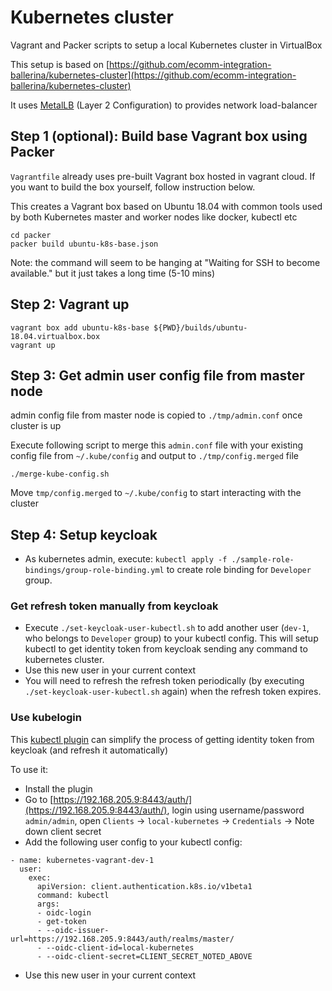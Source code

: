 # Kubernetes cluster

Vagrant and Packer scripts to setup a local Kubernetes cluster in VirtualBox

This setup is based on [https://github.com/ecomm-integration-ballerina/kubernetes-cluster](https://github.com/ecomm-integration-ballerina/kubernetes-cluster)

It uses [MetalLB](https://metallb.universe.tf/configuration/#layer-2-configuration) (Layer 2 Configuration) to provides network load-balancer

## Step 1 (optional): Build base Vagrant box using Packer

`Vagrantfile` already uses pre-built Vagrant box hosted in vagrant cloud. If you want to build the box yourself, follow instruction below.

This creates a Vagrant box based on Ubuntu 18.04 with common tools used by both Kubernetes master and worker nodes like docker, kubectl etc

```
cd packer
packer build ubuntu-k8s-base.json
```

Note: the command will seem to be hanging at "Waiting for SSH to become available." but it just takes a long time (5-10 mins)

## Step 2: Vagrant up

```
vagrant box add ubuntu-k8s-base ${PWD}/builds/ubuntu-18.04.virtualbox.box
vagrant up
```

## Step 3: Get admin user config file from master node

admin config file from master node is copied to `./tmp/admin.conf` once cluster is up

Execute following script to merge this `admin.conf` file with your existing config file from `~/.kube/config` and output to `./tmp/config.merged` file

```
./merge-kube-config.sh
```

Move `tmp/config.merged` to `~/.kube/config` to start interacting with the cluster

## Step 4: Setup keycloak

- As kubernetes admin, execute: `kubectl apply -f ./sample-role-bindings/group-role-binding.yml` to create role binding for `Developer` group.

### Get refresh token manually from keycloak

- Execute `./set-keycloak-user-kubectl.sh` to add another user (`dev-1`, who belongs to `Developer` group) to your kubectl config. This will setup kubectl to get identity token from keycloak sending any command to kubernetes cluster.
- Use this new user in your current context
- You will need to refresh the refresh token periodically (by executing `./set-keycloak-user-kubectl.sh` again) when the refresh token expires.

### Use kubelogin

This [kubectl plugin](https://github.com/int128/kubelogin) can simplify the process of getting identity token from keycloak (and refresh it automatically)

To use it:

- Install the plugin
- Go to [https://192.168.205.9:8443/auth/](https://192.168.205.9:8443/auth/), login using username/password `admin/admin`, open `Clients` -> `local-kubernetes` -> `Credentials` -> Note down client secret
- Add the following user config to your kubectl config:

```
- name: kubernetes-vagrant-dev-1
  user:
    exec:
      apiVersion: client.authentication.k8s.io/v1beta1
      command: kubectl
      args:
      - oidc-login
      - get-token
      - --oidc-issuer-url=https://192.168.205.9:8443/auth/realms/master/
      - --oidc-client-id=local-kubernetes
      - --oidc-client-secret=CLIENT_SECRET_NOTED_ABOVE
```

- Use this new user in your current context
